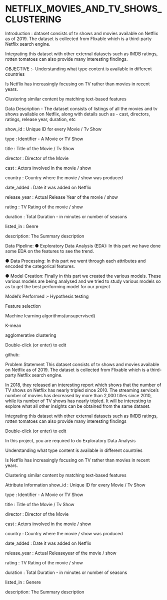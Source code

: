 # NETFLIX_MOVIES_AND_TV_SHOWS_CLUSTERING

Introduction :
dataset consists of tv shows and movies available on Netflix as of 2019. The dataset is collected from Flixable which is a third-party Netflix search engine.

Integrating this dataset with other external datasets such as IMDB ratings, rotten tomatoes can also provide many interesting findings.

OBJECTIVE :-
Understanding what type content is available in different countries

Is Netflix has increasingly focusing on TV rather than movies in recent years.

Clustering similar content by matching text-based features

Data Description -
The dataset consists of listings of all the movies and tv shows available on Netflix, along with details such as - cast, directors, ratings, release year, duration, etc

show_id : Unique ID for every Movie / Tv Show

type : Identifier - A Movie or TV Show

title : Title of the Movie / Tv Show

director : Director of the Movie

cast : Actors involved in the movie / show

country : Country where the movie / show was produced

date_added : Date it was added on Netflix

release_year : Actual Release Year of the movie / show

rating : TV Rating of the movie / show

duration : Total Duration - in minutes or number of seasons

listed_in : Genre

description: The Summary description

Data Pipeline:
● Exploratory Data Analysis (EDA): In this part we have done some EDA on the features to see the trend.

● Data Processing: In this part we went through each attributes and encoded the categorical features.

● Model Creation: Finally in this part we created the various models. These various models are being analysed and we tried to study various models so as to get the best performing model for our project

Model’s Performed :-
Hypothesis testing

Feature selection

Machine learning algorithms(unsupervised)

K-mean

agglomerative clustering

Double-click (or enter) to edit

github:

Problem Statement
This dataset consists of tv shows and movies available on Netflix as of 2019. The dataset is collected from Flixable which is a third-party Netflix search engine.

In 2018, they released an interesting report which shows that the number of TV shows on Netflix has nearly tripled since 2010. The streaming service’s number of movies has decreased by more than 2,000 titles since 2010, while its number of TV shows has nearly tripled. It will be interesting to explore what all other insights can be obtained from the same dataset.

Integrating this dataset with other external datasets such as IMDB ratings, rotten tomatoes can also provide many interesting findings

Double-click (or enter) to edit

In this project, you are required to do
Exploratory Data Analysis

Understanding what type content is available in different countries

Is Netflix has increasingly focusing on TV rather than movies in recent years.

Clustering similar content by matching text-based features

Attribute Information
show_id : Unique ID for every Movie / Tv Show

type : Identifier - A Movie or TV Show

title : Title of the Movie / Tv Show

director : Director of the Movie

cast : Actors involved in the movie / show

country : Country where the movie / show was produced

date_added : Date it was added on Netflix

release_year : Actual Releaseyear of the movie / show

rating : TV Rating of the movie / show

duration : Total Duration - in minutes or number of seasons

listed_in : Genere

description: The Summary description
